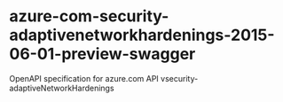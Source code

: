 # azure-com-security-adaptivenetworkhardenings-2015-06-01-preview-swagger
OpenAPI specification for azure.com API vsecurity-adaptiveNetworkHardenings
